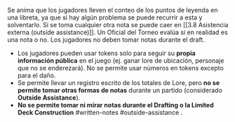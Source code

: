 Se anima que los jugadores lleven el conteo de los puntos de leyenda en una libreta, ya que si hay algún problema se puede recurrir a esta y solventarlo. Si se toma cualquier otra nota se puede caer en [[3.8 Asistencia externa (outside assistance)]].
Un Oficial del Torneo evalúa si en realidad es una nota o no.
Los jugadores no deben tomar notas durante el draft.
- Los jugadores pueden usar tokens solo para seguir su **propia información pública** en el juego (ej. ganar lore de ubicación, personaje que no se enderezará). No se permite usar números en tokens excepto para el daño.
- Se permite llevar un registro escrito de los totales de Lore, pero **no se permite tomar otras formas de notas** durante un partido (considerado **Outside Assistance**).
- **No se permite tomar ni mirar notas durante el Drafting o la Limited Deck Construction**
#written-notes #outside-assistance
.